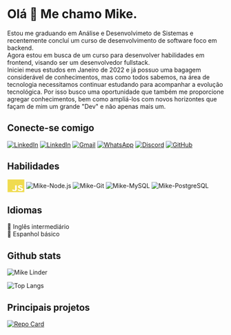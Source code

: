 # Olá 👋 Me chamo Mike.

Estou me graduando em Análise e Desenvolvimeto de Sistemas e recentemente concluí um curso de desenvolvimento de software foco em backend. <br>
Agora estou em busca de um curso para desenvolver habilidades em frontend, visando ser um desenvolvedor fullstack. <br>
Iniciei meus estudos em Janeiro de 2022 e já possuo uma bagagem considerável de conhecimentos, mas como todos sabemos, na área de tecnologia necessitamos continuar estudando para acompanhar a evolução tecnológica. Por isso busco uma oportunidade que também me proporcione agregar conhecimentos, bem como ampliá-los com novos horizontes que façam de mim um grande "Dev" e não apenas mais um.

## Conecte-se comigo

[![LinkedIn](https://img.shields.io/badge/Meu_perfil_na_dio-B0E0E6?style=for-the-badge&logo)](https://www.dio.me/users/miky2493)
[![LinkedIn](https://img.shields.io/badge/LinkedIn-B0E0E6?style=for-the-badge&logo=linkedin&logoColor=blue)](www.linkedin.com/in/mike-linder)
[![Gmail](https://img.shields.io/badge/Gmail-B0E0E6?style=for-the-badge&logo=gmail&logoColor=red)](mailto:miky2493@gmail.com)
[![WhatsApp](https://img.shields.io/badge/WhatsApp-B0E0E6?style=for-the-badge&logo=whatsapp&logoColor=green)](https://wa.me/55+048+984704035)
[![Discord](https://img.shields.io/badge/Discord-B0E0E6?style=for-the-badge&logo=discord&logoColor=black)](https://https://discord.com/channels/@mike_linder)
[![GitHub](https://img.shields.io/badge/GitHub-B0E0E6?style=for-the-badge&logo=github&logoColor=black)](https://github.com/MkLinder)

## Habilidades

<img align="center" alt="Mike-Js" height="30" width="40" src="https://raw.githubusercontent.com/devicons/devicon/master/icons/javascript/javascript-plain.svg">
<img align="center" alt="Mike-Node.js" height="30" width="40" src="https://cdn.jsdelivr.net/gh/devicons/devicon/icons/nodejs/nodejs-original.svg" />
<img align="center" alt="Mike-Git" height="30" width="40" src="https://cdn.jsdelivr.net/gh/devicons/devicon/icons/git/git-original.svg" />
<img align="center" alt="Mike-MySQL" height="30" width="40" src="https://cdn.jsdelivr.net/gh/devicons/devicon/icons/mysql/mysql-original.svg" />
<img align="center" alt="Mike-PostgreSQL" height="30" width="40" src="https://cdn.jsdelivr.net/gh/devicons/devicon/icons/postgresql/postgresql-plain.svg" />
 
## Idiomas
💬 Inglês intermediário <br>
💬 Espanhol básico

## Github stats

![Mike Linder](https://github-readme-stats.vercel.app/api?username=mklinder&theme=transparent&bg_color=B0E0E6&show_icons=true&icon_color=fff&title_color=1E90FF&text_color=1E90FF&hide_title=true&hide=stars)

![Top Langs](https://github-readme-stats-git-masterrstaa-rickstaa.vercel.app/api/top-langs/?username=MkLinder&layout=compact&bg_color=B0E0E6&border_color=30A3DC&title_color=000&text_color=1E90FF)

## Principais projetos

[![Repo Card](https://github-readme-stats.vercel.app/api/pin/?username=MkLinder&repo=mini_rede_social&bg_color=B0E0E6&border_color=30A3DC&show_icons=true&icon_color=fff&title_color=000&text_color=1E90FF)](https://github.com/MkLinder/mini_rede_social)
